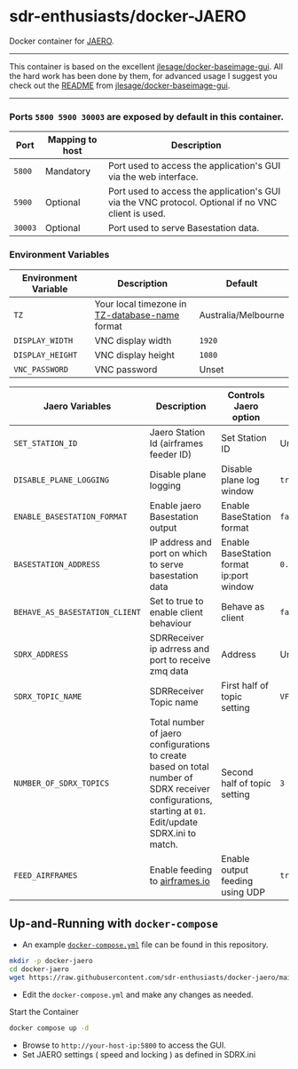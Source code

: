 # sdr-enthusiasts/docker-JAERO

Docker container for [JAERO](https://github.com/jontio/JAERO).

---

This container is based on the excellent [jlesage/docker-baseimage-gui](https://github.com/jlesage/docker-baseimage-gui). All the hard work has been done by them, for advanced usage I suggest you check out the [README](https://github.com/jlesage/docker-baseimage-gui/blob/master/README.md) from [jlesage/docker-baseimage-gui](https://github.com/jlesage/docker-baseimage-gui).

---

### Ports `5800 5900 30003` are exposed by default in this container.

| Port   | Mapping to host | Description |
|--------|-----------------|-------------|
| `5800` | Mandatory       | Port used to access the application's GUI via the web interface.|
| `5900` | Optional        | Port used to access the application's GUI via the VNC protocol.  Optional if no VNC client is used. |
| `30003`| Optional        | Port used to serve Basestation data. |

### Environment Variables

| Environment Variable | Description |  Default |
|----------------------|-------------|--------------|
|`TZ`                  |Your local timezone in [TZ-database-name](https://en.wikipedia.org/wiki/List_of_tz_database_time_zones) format|  Australia/Melbourne |
|`DISPLAY_WIDTH`       | VNC display width  | `1920`  |
|`DISPLAY_HEIGHT`      | VNC display height | `1080`  |
|`VNC_PASSWORD`        | VNC password       | Unset   |


| Jaero Variables               | Description                                                | Controls Jaero option                    | Default         |
|-------------------------------|------------------------------------------------------------|------------------------------------------|-----------------|
|`SET_STATION_ID`               | Jaero Station Id (airframes feeder ID)                     | Set Station ID                           | Unset           |
|`DISABLE_PLANE_LOGGING`        | Disable plane logging                                      | Disable plane log window                 | `true`          |
|`ENABLE_BASESTATION_FORMAT`    | Enable jaero Basestation output                            | Enable BaseStation format                | `false`         |
|`BASESTATION_ADDRESS`          | IP address and port on which to serve basestation data     | Enable BaseStation format ip:port window | `0.0.0.0:30003` |
|`BEHAVE_AS_BASESTATION_CLIENT` | Set to true to enable client behaviour                     | Behave as client                         | `false`         |
|`SDRX_ADDRESS`                 | SDRReceiver ip adrress and port to receive zmq data        | Address                                  | Unset           |
|`SDRX_TOPIC_NAME`              | SDRReceiver Topic name                                     | First half of topic setting              | `VFO`           |
|`NUMBER_OF_SDRX_TOPICS`        | Total number of jaero configurations to create based on total number of SDRX receiver configurations, starting at `01`. Edit/update SDRX.ini to match.| Second half of topic setting | `3` |
|`FEED_AIRFRAMES`               | Enable feeding to [airframes.io](https://app.airframes.io) | Enable output feeding using UDP          | `true`          |


## Up-and-Running with `docker-compose` 

- An example [`docker-compose.yml`](docker-compose.yml) file can be found in this repository.

```bash
mkdir -p docker-jaero
cd docker-jaero
wget https://raw.githubusercontent.com/sdr-enthusiasts/docker-jaero/main/docker-compose.yml
```

- Edit the `docker-compose.yml` and make any changes as needed.

Start the Container

```bash
docker compose up -d
```
- Browse to `http://your-host-ip:5800` to access the GUI.
- Set JAERO settings ( speed and locking ) as defined in SDRX.ini
